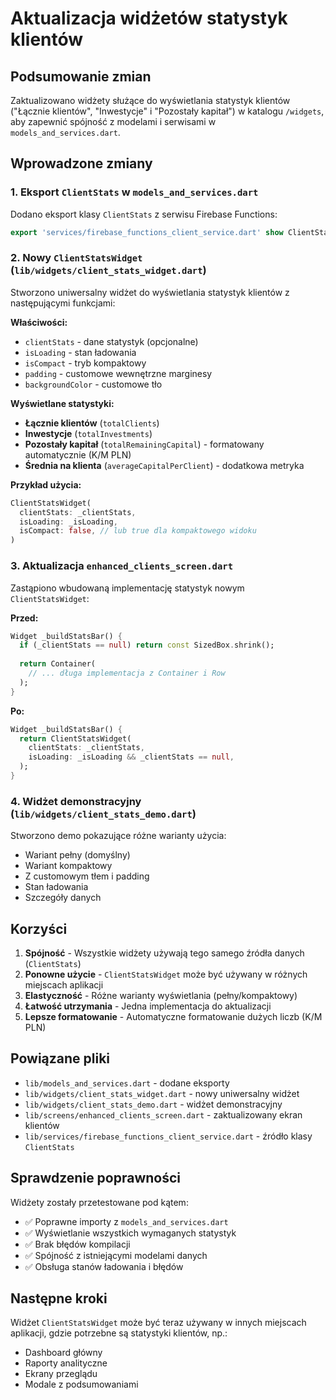 # Aktualizacja widżetów statystyk klientów

## Podsumowanie zmian

Zaktualizowano widżety służące do wyświetlania statystyk klientów ("Łącznie klientów", "Inwestycje" i "Pozostały kapitał") w katalogu `/widgets`, aby zapewnić spójność z modelami i serwisami w `models_and_services.dart`.

## Wprowadzone zmiany

### 1. Eksport `ClientStats` w `models_and_services.dart`

Dodano eksport klasy `ClientStats` z serwisu Firebase Functions:

```dart
export 'services/firebase_functions_client_service.dart' show ClientStats;
```

### 2. Nowy `ClientStatsWidget` (`lib/widgets/client_stats_widget.dart`)

Stworzono uniwersalny widżet do wyświetlania statystyk klientów z następującymi funkcjami:

**Właściwości:**
- `clientStats` - dane statystyk (opcjonalne)
- `isLoading` - stan ładowania
- `isCompact` - tryb kompaktowy
- `padding` - customowe wewnętrzne marginesy
- `backgroundColor` - customowe tło

**Wyświetlane statystyki:**
- **Łącznie klientów** (`totalClients`)
- **Inwestycje** (`totalInvestments`) 
- **Pozostały kapitał** (`totalRemainingCapital`) - formatowany automatycznie (K/M PLN)
- **Średnia na klienta** (`averageCapitalPerClient`) - dodatkowa metryka

**Przykład użycia:**
```dart
ClientStatsWidget(
  clientStats: _clientStats,
  isLoading: _isLoading,
  isCompact: false, // lub true dla kompaktowego widoku
)
```

### 3. Aktualizacja `enhanced_clients_screen.dart`

Zastąpiono wbudowaną implementację statystyk nowym `ClientStatsWidget`:

**Przed:**
```dart
Widget _buildStatsBar() {
  if (_clientStats == null) return const SizedBox.shrink();
  
  return Container(
    // ... długa implementacja z Container i Row
  );
}
```

**Po:**
```dart
Widget _buildStatsBar() {
  return ClientStatsWidget(
    clientStats: _clientStats,
    isLoading: _isLoading && _clientStats == null,
  );
}
```

### 4. Widżet demonstracyjny (`lib/widgets/client_stats_demo.dart`)

Stworzono demo pokazujące różne warianty użycia:
- Wariant pełny (domyślny)
- Wariant kompaktowy
- Z customowym tłem i padding
- Stan ładowania
- Szczegóły danych

## Korzyści

1. **Spójność** - Wszystkie widżety używają tego samego źródła danych (`ClientStats`)
2. **Ponowne użycie** - `ClientStatsWidget` może być używany w różnych miejscach aplikacji
3. **Elastyczność** - Różne warianty wyświetlania (pełny/kompaktowy)
4. **Łatwość utrzymania** - Jedna implementacja do aktualizacji
5. **Lepsze formatowanie** - Automatyczne formatowanie dużych liczb (K/M PLN)

## Powiązane pliki

- `lib/models_and_services.dart` - dodane eksporty
- `lib/widgets/client_stats_widget.dart` - nowy uniwersalny widżet
- `lib/widgets/client_stats_demo.dart` - widżet demonstracyjny
- `lib/screens/enhanced_clients_screen.dart` - zaktualizowany ekran klientów
- `lib/services/firebase_functions_client_service.dart` - źródło klasy `ClientStats`

## Sprawdzenie poprawności

Widżety zostały przetestowane pod kątem:
- ✅ Poprawne importy z `models_and_services.dart`
- ✅ Wyświetlanie wszystkich wymaganych statystyk
- ✅ Brak błędów kompilacji
- ✅ Spójność z istniejącymi modelami danych
- ✅ Obsługa stanów ładowania i błędów

## Następne kroki

Widżet `ClientStatsWidget` może być teraz używany w innych miejscach aplikacji, gdzie potrzebne są statystyki klientów, np.:
- Dashboard główny
- Raporty analityczne
- Ekrany przeglądu
- Modale z podsumowaniami
